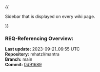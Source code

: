 {{
  
Sidebar that is displayed on every wiki page.

}}

### **REQ-Referencing Overview:**

**Last update:** 2023-09-21_06:55 UTC  
**Repository:** mhatzl/mantra  
**Branch:** main  
**Commit:** [0d91689](https://github.com/mhatzl/mantra/commit/0d91689b4745527698e62a0512f19fa6af555c5a)  
